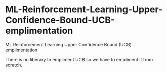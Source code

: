 # ML-Reinforcement-Learning-Upper-Confidence-Bound-UCB-emplimentation
ML Reinforcement Learning Upper Confidence Bound (UCB) emplimentation

There is no liberary to empliment UCB so we have to empliment it from scratch.
